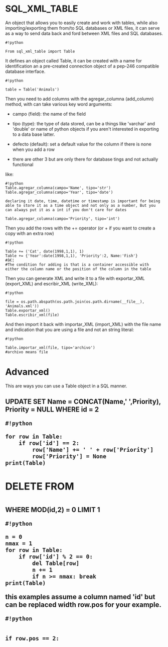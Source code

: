 # SQL_XML_TABLE #

An object that allows you to easily create and work with tables, while also importing/exporting them from/to SQL databases or XML files, it can serve as a way to send data back and ford between XML files and SQL databases.



```
#!python

From sql_xml_table import Table
```


It defines an object called Table, it can be created with a name for identification an a pre-created connection object of a pep-246 compatible database interface.


```
#!python

table = Table('Animals') 
```

Then you need to add columns with the agregar_columna (add_column) method, with can take various key word arguments:

  - campo (field): the name of the field

  - tipo (type): the type of data stored, can be a things like 'varchar' and 'double' or name of python objects if you aren't interested in exporting to a data base latter.

  - defecto (default): set a default value for the column if there is none when you add a row

  - there are other 3 but are only there for database tings and not actually functional

like:


```
#!python
Table.agregar_columna(campo='Name', tipo='str')
Table.agregar_columna(campo='Year', tipo='date')

declaring it date, time, datetime or timestamp is important for being able to store it as a time object and not only as a number, But you can always put it as a int if you don't care for dates

Table.agregar_columna(campo='Priority', tipo='int')
```

Then you add the rows with the += operator (or + if you want to create a copy with an extra row)


```
#!python

Table += ('Cat', date(1998,1,1), 1)
Table += {'Year':date(1998,1,1), 'Priority':2, Name:'Fish'}
#â€¦
#The condition for adding is that is a container accessible with either the column name or the position of the column in the table
```

Then you can generate XML and write it to a file with exportar_XML (export_XML) and escribir_XML (write_XML):


```
#!python

file = os.path.abspath(os.path.join(os.path.dirname(__file__), 'Animals.xml'))
Table.exportar_xml()
Table.escribir_xml(file)
```


And then import it back with importar_XML (import_XML) with the file name and indication that you are using a file and not an string literal:


```
#!python

Table.importar_xml(file, tipo='archivo')
#archivo means file
```


# Advanced #

This are ways you can use a Table object in a SQL manner.

## UPDATE <Table> SET Name = CONCAT(Name,' ',Priority), Priority = NULL WHERE id = 2 ##

```
#!python

for row in Table:
    if row['id'] == 2:
        row['Name'] += ' ' + row['Priority']
        row['Priority'] = None
print(Table)
```


## DELETE FROM <Table> WHERE MOD(id,2) = 0 LIMIT 1 ##

```
#!python

n = 0
nmax = 1
for row in Table:
    if row['id'] % 2 == 0:
        del Table[row]
        n += 1
        if n >= nmax: break
print(Table)
```


this examples assume a column named 'id' but can be replaced width row.pos for your example.

```
#!python


if row.pos == 2:
```

